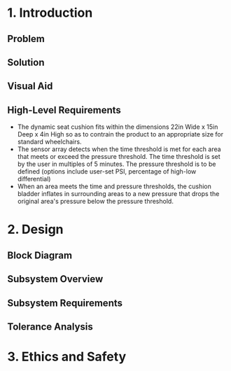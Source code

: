 # 1. Introduction

## Problem

## Solution

## Visual Aid

## High-Level Requirements

- The dynamic seat cushion fits within the dimensions 22in Wide x 15in Deep x 4in High so as to contrain the product to an appropriate size for standard wheelchairs.
- The sensor array detects when the time threshold is met for each area that meets or exceed the pressure threshold. The time threshold is set by the user in multiples of 5 minutes. The pressure threshold is to be defined (options include user-set PSI, percentage of high-low differential)
- When an area meets the time and pressure thresholds, the cushion bladder inflates in surrounding areas to a new pressure that drops the original area's pressure below the pressure threshold.

# 2. Design

## Block Diagram

## Subsystem Overview

## Subsystem Requirements

## Tolerance Analysis

# 3. Ethics and Safety
